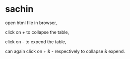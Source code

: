# sachin

open html file in browser,

 click on + to collapse the table,

 click on - to expend the table,

 can again click on + & - respectively to collapse  & expend.
